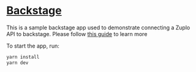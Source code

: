 # [Backstage](https://backstage.io)

This is a sample backstage app used to demonstrate connecting a Zuplo API to backstage. Please follow [this guide](https://zuplo.com/docs/articles/add-api-to-backstage) to learn more

To start the app, run:

```sh
yarn install
yarn dev
```
